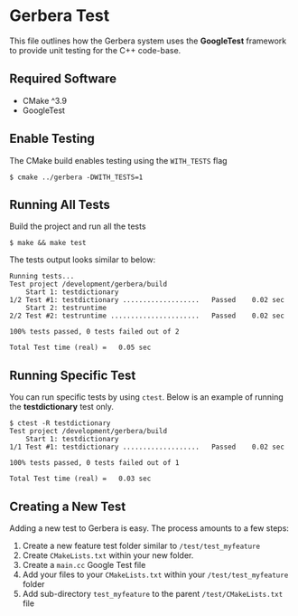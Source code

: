 # Gerbera Test

This file outlines how the Gerbera system uses the **GoogleTest**
framework to provide unit testing for the C++ code-base.

## Required Software

- CMake ^3.9
- GoogleTest

## Enable Testing

The CMake build enables testing using the `WITH_TESTS` flag

```text
$ cmake ../gerbera -DWITH_TESTS=1
```

## Running All Tests

Build the project and run all the tests

```
$ make && make test
```

The tests output looks similar to below:

```
Running tests...
Test project /development/gerbera/build
    Start 1: testdictionary
1/2 Test #1: testdictionary ...................   Passed    0.02 sec
    Start 2: testruntime
2/2 Test #2: testruntime ......................   Passed    0.02 sec

100% tests passed, 0 tests failed out of 2

Total Test time (real) =   0.05 sec

```

## Running Specific Test

You can run specific tests by using `ctest`. Below is an example of running the
**testdictionary** test only.


```
$ ctest -R testdictionary
Test project /development/gerbera/build
    Start 1: testdictionary
1/1 Test #1: testdictionary ...................   Passed    0.02 sec

100% tests passed, 0 tests failed out of 1

Total Test time (real) =   0.03 sec
```

## Creating a New Test

Adding a new test to Gerbera is easy.  The process amounts to a few steps:

1. Create a new feature test folder similar to `/test/test_myfeature`
2. Create `CMakeLists.txt` within your new folder.
3. Create a `main.cc` Google Test file
4. Add your files to your `CMakeLists.txt` within your `/test/test_myfeature` folder
4. Add sub-directory `test_myfeature` to the parent `/test/CMakeLists.txt` file